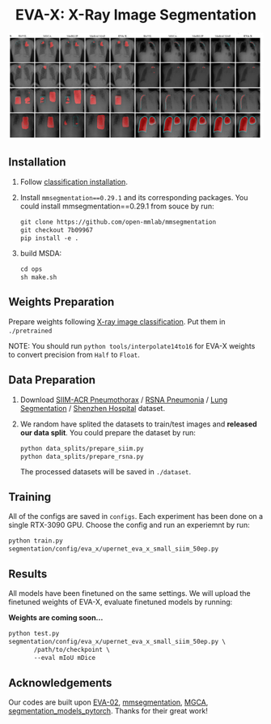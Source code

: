 <h1 align="center"> EVA-X: X-Ray Image Segmentation </h1>

<div style="text-align:center"><img src="figs/seg-result.png" /></div>

## Installation

1. Follow [classification installation](../classification/README.md#intallation).

2. Install ``mmsegmentation==0.29.1`` and its corresponding packages. You could install mmsegmentation==0.29.1 from souce by run:
    ```
    git clone https://github.com/open-mmlab/mmsegmentation
    git checkout 7b09967
    pip install -e .
    ```

3. build MSDA:
    ```
    cd ops
    sh make.sh
    ```

## Weights Preparation

Prepare weights following [X-ray image classification](../classification/README.md#weights-preparation). Put them in ``./pretrained``

NOTE: You should run ``python tools/interpolate14to16`` for EVA-X weights to convert precision from ``Half`` to ``Float``.

## Data Preparation

1. Download [SIIM-ACR Pneumothorax](https://www.kaggle.com/c/siim-acr-pneumothorax-segmentation/data) / [RSNA Pneumonia](https://www.kaggle.com/c/rsna-pneumonia-detection-challenge/data) / [Lung Segmentation]() / [Shenzhen Hospital]() dataset.

2. We random have splited the datasets to train/test images and **released our data split**. You could prepare the dataset by run:
    ```
    python data_splits/prepare_siim.py
    python data_splits/prepare_rsna.py
    ```
    The processed datasets will be saved in ``./dataset``.

## Training

All of the configs are saved in ``configs``. Each experiment has been done on a single RTX-3090 GPU. Choose the config and run an experiemnt by run:
```
python train.py segmentation/config/eva_x/upernet_eva_x_small_siim_50ep.py
```

## Results

All models have been finetuned on the same settings. We will upload the finetuned weights of EVA-X, evaluate finetuned models by running:

**Weights are coming soon...**

```
python test.py segmentation/config/eva_x/upernet_eva_x_small_siim_50ep.py \
       /path/to/checkpoint \
       --eval mIoU mDice
```

## Acknowledgements

Our codes are built upon [EVA-02](https://github.com/baaivision/EVA/tree/master/EVA-02), [mmsegmentation](https://github.com/open-mmlab/mmsegmentation/tree/v0.29.1), [MGCA](https://github.com/HKU-MedAI/MGCA), [segmentation_models_pytorch](https://github.com/qubvel/segmentation_models.pytorch). Thanks for their great work!
